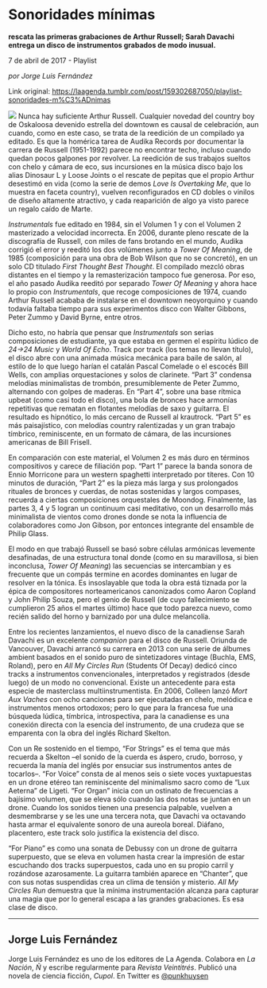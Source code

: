 # Sonoridades mínimas

**rescata las primeras grabaciones de Arthur Russell; Sarah Davachi entrega un disco de instrumentos grabados de modo inusual.**

7 de abril de 2017 - Playlist

_por Jorge Luis Fernández_

Link original: https://laagenda.tumblr.com/post/159302687050/playlist-sonoridades-m%C3%ADnimas

![](https://64.media.tumblr.com/5242ac987c49ce73c3b459e9dec0b019/d7d654e58a593358-35/s500x750/95dd5c198579b543be2f6f45a388bc4475b91bf4.jpg)
Nunca hay suficiente Arthur Russell. Cualquier novedad del country boy de Oskaloosa devenido estrella del downtown es causal de celebración, aun cuando, como en este caso, se trata de la reedición de un compilado ya editado. Es que la homérica tarea de Audika Records por documentar la carrera de Russell (1951-1992) parece no encontrar techo, incluso cuando quedan pocos galpones por revolver. La reedición de sus trabajos sueltos con chelo y cámara de eco, sus incursiones en la música disco bajo los alias Dinosaur L y Loose Joints o el rescate de pepitas que el propio Arthur desestimó en vida (como la serie de demos *Love Is Overtaking Me*, que lo muestra en faceta country), vuelven reconfigurados en CD dobles o vinilos de diseño altamente atractivo, y cada reaparición de algo ya visto parece un regalo caído de Marte. 

*Instrumentals* fue editado en 1984, sin el Volumen 1 y con el Volumen 2 masterizado a velocidad incorrecta. En 2006, durante pleno rescate de la discografía de Russell, con miles de fans brotando en el mundo, Audika corrigió el error y reeditó los dos volúmenes junto a *Tower Of Meaning*, de 1985 (composición para una obra de Bob Wilson que no se concretó), en un solo CD titulado *First Thought Best Thought*. El compilado mezcló obras distantes en el tiempo y la remasterización tampoco fue generosa. Por eso, el año pasado Audika reeditó por separado *Tower Of Meaning* y ahora hace lo propio con *Instrumentals*, que recoge composiciones de 1974, cuando Arthur Russell acababa de instalarse en el downtown neoyorquino y cuando todavía faltaba tiempo para sus experimentos disco con Walter Gibbons, Peter Zummo y David Byrne, entre otros.

Dicho esto, no habría que pensar que *Instrumentals* son serias composiciones de estudiante, ya que estaba en germen el espíritu lúdico de *24→24 Music* y *World Of Echo*. Track por track (los temas no llevan título), el disco abre con una animada música mecánica para baile de salón, al estilo de lo que luego harían el catalán Pascal Comelade o el escocés Bill Wells, con amplias orquestaciones y solos de clarinete. “Part 3” condensa melodías minimalistas de trombón, presumiblemente de Peter Zummo, alternando con golpes de maderas. En “Part 4”, sobre una base rítmica upbeat (como casi todo el disco), una bola de bronces hace armonías repetitivas que rematan en flotantes melodías de saxo y guitarra. El resultado es hipnótico, lo más cercano de Russell al krautrock. “Part 5” es más paisajístico, con melodías country ralentizadas y un gran trabajo tímbrico, reminiscente, en un formato de cámara, de las incursiones americanas de Bill Frisell.

En comparación con este material, el Volumen 2 es más duro en términos compositivos y carece de filiación pop. “Part 1” parece la banda sonora de Ennio Morricone para un western spaghetti interpretado por títeres. Con 10 minutos de duración, “Part 2” es la pieza más larga y sus prolongados rituales de bronces y cuerdas, de notas sostenidas y largos compases, recuerda a ciertas composiciones orquestales de Moondog. Finalmente, las partes 3, 4 y 5 logran un continuum casi meditativo, con un desarrollo más minimalista de vientos como drones donde se nota la influencia de colaboradores como Jon Gibson, por entonces integrante del ensamble de Philip Glass.

El modo en que trabajó Russell se basó sobre células armónicas levemente desafinadas, de una estructura tonal donde (como en su maravillosa, si bien inconclusa, *Tower Of Meaning*) las secuencias se intercambian y es frecuente que un compás termine en acordes dominantes en lugar de resolver en la tónica. Es insoslayable que toda la obra está tiznada por la épica de compositores norteamericanos canonizados como Aaron Copland y John Philip Souza, pero el genio de Russell (de cuyo fallecimiento se cumplieron 25 años el martes último) hace que todo parezca nuevo, como recién salido del horno y barnizado por una dulce melancolía.

Entre los recientes lanzamientos, el nuevo disco de la canadiense Sarah Davachi es un excelente *companion* para el disco de Russell. Oriunda de Vancouver, Davachi arrancó su carrera en 2013 con una serie de álbumes ambient basados en el sonido puro de sintetizadores vintage (Buchla, EMS, Roland), pero en *All My Circles Run* (Students Of Decay) dedicó cinco tracks a instrumentos convencionales, interpretados y registrados (desde luego) de un modo no convencional. Existe un antecedente para esta especie de masterclass multiinstrumentista. En 2006, Colleen lanzó *Mort Aux Vaches* con ocho canciones para ser ejecutadas en chelo, melódica e instrumentos menos ortodoxos; pero lo que para la francesa fue una búsqueda lúdica, tímbrica, introspectiva, para la canadiense es una conexión directa con la esencia del instrumento, de una crudeza que se emparenta con la obra del inglés Richard Skelton.

Con un Re sostenido en el tiempo, “For Strings” es el tema que más recuerda a Skelton –el sonido de la cuerda es áspero, crudo, borroso, y recuerda la manía del inglés por ensuciar sus instrumentos antes de tocarlos–. “For Voice” consta de al menos seis o siete voces yuxtapuestas en un drone etéreo tan reminiscente del minimalismo sacro como de “Lux Aeterna” de Ligeti. “For Organ” inicia con un ostinato de frecuencias a bajísimo volumen, que se eleva sólo cuando las dos notas se juntan en un drone. Cuando los sonidos tienen una presencia palpable, vuelven a desmembrarse y se les une una tercera nota, que Davachi va octavando hasta armar el equivalente sonoro de una aureola boreal. Diáfano, placentero, este track solo justifica la existencia del disco. 

“For Piano” es como una sonata de Debussy con un drone de guitarra superpuesto, que se eleva en volumen hasta crear la impresión de estar escuchando dos tracks superpuestos, cada uno en su propio carril y rozándose azarosamente. La guitarra también aparece en “Chanter”, que con sus notas suspendidas crea un clima de tensión y misterio. *All My Circles Run* demuestra que la mínima instrumentación alcanza para capturar una magia que por lo general escapa a las grandes grabaciones. Es esa clase de disco.

  




---

Jorge Luis Fernández
--------------------

 Jorge Luis Fernández es uno de los editores de La Agenda. Colabora en *La Nación*, *Ñ* y escribe regularmente para *Revista Veintitrés*. Publicó una novela de ciencia ficción, *Cupol*. En Twitter es [@punkhuysen](https://twitter.com/punkhuysen) 

